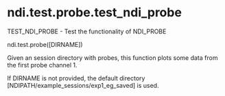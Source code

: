 # ndi.test.probe.test_ndi_probe

  TEST_NDI_PROBE - Test the functionality of NDI_PROBE
 
   ndi.test.probe([DIRNAME])
 
   Given an session directory with probes, this function
   plots some data from the first probe channel 1.
 
   If DIRNAME is not provided, the default directory
   [NDIPATH/example_sessions/exp1_eg_saved] is used.
